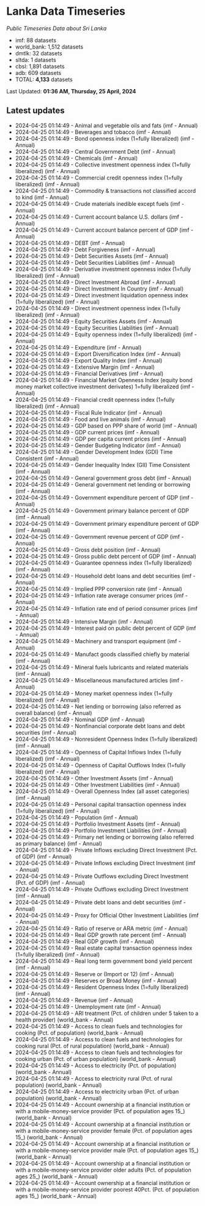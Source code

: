 # Lanka Data Timeseries
*Public Timeseries Data about Sri Lanka*

* imf: 88 datasets
* world_bank: 1,512 datasets
* dmtlk: 32 datasets
* sltda: 1 datasets
* cbsl: 1,891 datasets
* adb: 609 datasets
* TOTAL: **4,133** datasets

Last Updated: **01:36 AM, Thursday, 25 April, 2024**

## Latest updates

* 2024-04-25 01:14:49 - Animal and vegetable oils and fats (imf - Annual)
* 2024-04-25 01:14:49 - Beverages and tobacco (imf - Annual)
* 2024-04-25 01:14:49 - Bond openness index (1=fully liberalized) (imf - Annual)
* 2024-04-25 01:14:49 - Central Government Debt (imf - Annual)
* 2024-04-25 01:14:49 - Chemicals (imf - Annual)
* 2024-04-25 01:14:49 - Collective investment openness index (1=fully liberalized) (imf - Annual)
* 2024-04-25 01:14:49 - Commercial credit openness index (1=fully liberalized) (imf - Annual)
* 2024-04-25 01:14:49 - Commodity & transactions not classified accord to kind (imf - Annual)
* 2024-04-25 01:14:49 - Crude materials inedible except fuels (imf - Annual)
* 2024-04-25 01:14:49 - Current account balance U.S. dollars (imf - Annual)
* 2024-04-25 01:14:49 - Current account balance percent of GDP (imf - Annual)
* 2024-04-25 01:14:49 - DEBT (imf - Annual)
* 2024-04-25 01:14:49 - Debt Forgiveness (imf - Annual)
* 2024-04-25 01:14:49 - Debt Securities Assets (imf - Annual)
* 2024-04-25 01:14:49 - Debt Securities Liabilities (imf - Annual)
* 2024-04-25 01:14:49 - Derivative investment openness index (1=fully liberalized) (imf - Annual)
* 2024-04-25 01:14:49 - Direct Investment Abroad (imf - Annual)
* 2024-04-25 01:14:49 - Direct Investment In Country (imf - Annual)
* 2024-04-25 01:14:49 - Direct investment liquidation openness index (1=fully liberalized) (imf - Annual)
* 2024-04-25 01:14:49 - Direct investment openness index (1=fully liberalized) (imf - Annual)
* 2024-04-25 01:14:49 - Equity Securities Assets (imf - Annual)
* 2024-04-25 01:14:49 - Equity Securities Liabilities (imf - Annual)
* 2024-04-25 01:14:49 - Equity openness index (1=fully liberalized) (imf - Annual)
* 2024-04-25 01:14:49 - Expenditure (imf - Annual)
* 2024-04-25 01:14:49 - Export Diversification Index (imf - Annual)
* 2024-04-25 01:14:49 - Export Quality Index (imf - Annual)
* 2024-04-25 01:14:49 - Extensive Margin (imf - Annual)
* 2024-04-25 01:14:49 - Financial Derivatives (imf - Annual)
* 2024-04-25 01:14:49 - Financial Market Openness Index (equity bond money market collective investment derivates) 1=fully liberalized (imf - Annual)
* 2024-04-25 01:14:49 - Financial credit openness index (1=fully liberalized) (imf - Annual)
* 2024-04-25 01:14:49 - Fiscal Rule Indicator (imf - Annual)
* 2024-04-25 01:14:49 - Food and live animals (imf - Annual)
* 2024-04-25 01:14:49 - GDP based on PPP share of world (imf - Annual)
* 2024-04-25 01:14:49 - GDP current prices (imf - Annual)
* 2024-04-25 01:14:49 - GDP per capita current prices (imf - Annual)
* 2024-04-25 01:14:49 - Gender Budgeting Indicator (imf - Annual)
* 2024-04-25 01:14:49 - Gender Development Index (GDI) Time Consistent (imf - Annual)
* 2024-04-25 01:14:49 - Gender Inequality Index (GII) Time Consistent (imf - Annual)
* 2024-04-25 01:14:49 - General government gross debt (imf - Annual)
* 2024-04-25 01:14:49 - General government net lending or borrowing (imf - Annual)
* 2024-04-25 01:14:49 - Government expenditure percent of GDP (imf - Annual)
* 2024-04-25 01:14:49 - Government primary balance percent of GDP (imf - Annual)
* 2024-04-25 01:14:49 - Government primary expenditure percent of GDP (imf - Annual)
* 2024-04-25 01:14:49 - Government revenue percent of GDP (imf - Annual)
* 2024-04-25 01:14:49 - Gross debt position (imf - Annual)
* 2024-04-25 01:14:49 - Gross public debt percent of GDP (imf - Annual)
* 2024-04-25 01:14:49 - Guarantee openness index (1=fully liberalized) (imf - Annual)
* 2024-04-25 01:14:49 - Household debt loans and debt securities (imf - Annual)
* 2024-04-25 01:14:49 - Implied PPP conversion rate (imf - Annual)
* 2024-04-25 01:14:49 - Inflation rate average consumer prices (imf - Annual)
* 2024-04-25 01:14:49 - Inflation rate end of period consumer prices (imf - Annual)
* 2024-04-25 01:14:49 - Intensive Margin (imf - Annual)
* 2024-04-25 01:14:49 - Interest paid on public debt percent of GDP (imf - Annual)
* 2024-04-25 01:14:49 - Machinery and transport equipment (imf - Annual)
* 2024-04-25 01:14:49 - Manufact goods classified chiefly by material (imf - Annual)
* 2024-04-25 01:14:49 - Mineral fuels lubricants and related materials (imf - Annual)
* 2024-04-25 01:14:49 - Miscellaneous manufactured articles (imf - Annual)
* 2024-04-25 01:14:49 - Money market openness index (1=fully liberalized) (imf - Annual)
* 2024-04-25 01:14:49 - Net lending or borrowing (also referred as overall balance) (imf - Annual)
* 2024-04-25 01:14:49 - Nominal GDP (imf - Annual)
* 2024-04-25 01:14:49 - Nonfinancial corporate debt loans and debt securities (imf - Annual)
* 2024-04-25 01:14:49 - Nonresident Openness Index (1=fully liberalized) (imf - Annual)
* 2024-04-25 01:14:49 - Openness of Capital Inflows Index (1=fully liberalized) (imf - Annual)
* 2024-04-25 01:14:49 - Openness of Capital Outflows Index (1=fully liberalized) (imf - Annual)
* 2024-04-25 01:14:49 - Other Investment Assets (imf - Annual)
* 2024-04-25 01:14:49 - Other Investment Liabilities (imf - Annual)
* 2024-04-25 01:14:49 - Overall Openness Index (all asset categories) (imf - Annual)
* 2024-04-25 01:14:49 - Personal capital transaction openness index (1=fully liberalized) (imf - Annual)
* 2024-04-25 01:14:49 - Population (imf - Annual)
* 2024-04-25 01:14:49 - Portfolio Investment Assets (imf - Annual)
* 2024-04-25 01:14:49 - Portfolio Investment Liabilities (imf - Annual)
* 2024-04-25 01:14:49 - Primary net lending or borrowing (also referred as primary balance) (imf - Annual)
* 2024-04-25 01:14:49 - Private Inflows excluding Direct Investment (Pct. of GDP) (imf - Annual)
* 2024-04-25 01:14:49 - Private Inflows excluding Direct Investment (imf - Annual)
* 2024-04-25 01:14:49 - Private Outflows excluding Direct Investment (Pct. of GDP) (imf - Annual)
* 2024-04-25 01:14:49 - Private Outflows excluding Direct Investment (imf - Annual)
* 2024-04-25 01:14:49 - Private debt loans and debt securities (imf - Annual)
* 2024-04-25 01:14:49 - Proxy for Official Other Investment Liabilities (imf - Annual)
* 2024-04-25 01:14:49 - Ratio of reserve or ARA metric (imf - Annual)
* 2024-04-25 01:14:49 - Real GDP growth rate percent (imf - Annual)
* 2024-04-25 01:14:49 - Real GDP growth (imf - Annual)
* 2024-04-25 01:14:49 - Real estate capital transaction openness index (1=fully liberalized) (imf - Annual)
* 2024-04-25 01:14:49 - Real long term government bond yield percent (imf - Annual)
* 2024-04-25 01:14:49 - Reserve or (Import or 12) (imf - Annual)
* 2024-04-25 01:14:49 - Reserves or Broad Money (imf - Annual)
* 2024-04-25 01:14:49 - Resident Openness Index (1=fully liberalized) (imf - Annual)
* 2024-04-25 01:14:49 - Revenue (imf - Annual)
* 2024-04-25 01:14:49 - Unemployment rate (imf - Annual)
* 2024-04-25 01:14:49 - ARI treatment (Pct. of children under 5 taken to a health provider) (world_bank - Annual)
* 2024-04-25 01:14:49 - Access to clean fuels and technologies for cooking (Pct. of population) (world_bank - Annual)
* 2024-04-25 01:14:49 - Access to clean fuels and technologies for cooking rural (Pct. of rural population) (world_bank - Annual)
* 2024-04-25 01:14:49 - Access to clean fuels and technologies for cooking urban (Pct. of urban population) (world_bank - Annual)
* 2024-04-25 01:14:49 - Access to electricity (Pct. of population) (world_bank - Annual)
* 2024-04-25 01:14:49 - Access to electricity rural (Pct. of rural population) (world_bank - Annual)
* 2024-04-25 01:14:49 - Access to electricity urban (Pct. of urban population) (world_bank - Annual)
* 2024-04-25 01:14:49 - Account ownership at a financial institution or with a mobile-money-service provider (Pct. of population ages 15_) (world_bank - Annual)
* 2024-04-25 01:14:49 - Account ownership at a financial institution or with a mobile-money-service provider female (Pct. of population ages 15_) (world_bank - Annual)
* 2024-04-25 01:14:49 - Account ownership at a financial institution or with a mobile-money-service provider male (Pct. of population ages 15_) (world_bank - Annual)
* 2024-04-25 01:14:49 - Account ownership at a financial institution or with a mobile-money-service provider older adults (Pct. of population ages 25_) (world_bank - Annual)
* 2024-04-25 01:14:49 - Account ownership at a financial institution or with a mobile-money-service provider poorest 40Pct. (Pct. of population ages 15_) (world_bank - Annual)